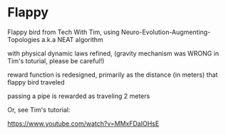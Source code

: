 # Flappy
Flappy bird from Tech With Tim, using Neuro-Evolution-Augmenting-Topologies a.k.a NEAT algorithm 

with physical dynamic laws refined, (gravity mechanism was WRONG in Tim's toturial, please be careful!)

reward function is redesigned, primarily as the distance (in meters) that flappy bird traveled

passing a pipe is rewarded as traveling 2 meters

Or, see Tim's tutorial:

https://www.youtube.com/watch?v=MMxFDaIOHsE
